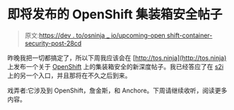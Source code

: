 # 即将发布的 OpenShift 集装箱安全帖子

> 原文:[https://dev . to/osninja _ io/upcoming-open shift-container-security-post-28cd](https://dev.to/osninja_io/upcoming-openshift-container-security-post-28cd)

昨晚我把一切都搞定了，所以下周我应该会在 [http://tos.ninja](http://tos.ninja) 上发布一个关于 [OpenShift](https://openshift.org) 上的集装箱安全的新深度帖子。我已经答应了在 [s2i](https://github.com/openshift/source-to-image) 上的另一个入口，并且那将在不久之后到来。

戏弄者:它涉及到 OpenShift，詹金斯，和 Anchore。下周请继续收听，阅读更多内容。